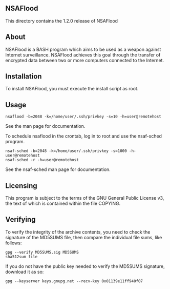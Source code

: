 NSAFlood
--------

This directory contains the 1.2.0 release of NSAFlood

About
-----

NSAFlood is a BASH program which aims to be used as a weapon against Internet 
surveillance. NSAFlood achieves this goal through the transfer of encrypted data
 between two or more computers connected to the Internet.

Installation
------------

To install NSAFlood, you must execute the install script as root.

Usage
-----

	nsaflood -b=2048 -k=/home/user/.ssh/privkey -s=10 -h=user@remotehost

See the man page for documentation.

To schedule nsaflood in the crontab, log in to root and use the nsaf-sched 
program.

	nsaf-sched -b=2048 -k=/home/user/.ssh/privkey -s=1000 -h-user@remotehost
	nsaf-sched -r -h=user@remotehost

See the nsaf-sched man page for documentation.

Licensing
---------

This program is subject to the terms of the GNU General Public License v3, the 
text of which is contained within the file COPYING.

Verifying
---------

To verify the integrity of the archive contents, you need to check the signature
 of the MD5SUMS file, then compare the individual file sums, like follows:

	gpg --verify MD5SUMS.sig MD5SUMS
	sha512sum file

If you do not have the public key needed to verify the MD5SUMS signature, 
download it as so:

	gpg --keyserver keys.gnupg.net --recv-key 0x01139e11ff940f07
